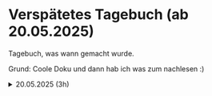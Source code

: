 # Verspätetes Tagebuch (ab 20.05.2025)

Tagebuch, was wann gemacht wurde. 

Grund: Coole Doku und dann hab ich was zum nachlesen :)
<details>
<summary>20.05.2025 (3h)</summary>

Zuerst habe ich mich weiter in Flutter eingelesen und mit folgenden Dingen herumprobiert (ohne commits, nur zum "testen"):
- Konstruktoren
- Statische Klassen
- Vererbung
- UI (für Testzwecke von Code)
  
Dann habe ich mich dazu entschieden mit der Logik für die Quests anzufangen. Ich bin sofort auf eine wichtige Frage gestoßen:
Wie kann ich bewerkstelligen, dass jeder User aus einer Stadt JEDEN TAG AUTOMATISCH die gleiche, neue DailyQuest zugeteilt bekommt?

Die Antwort nach langem Überlegen und suchen:
CRON-JOBS in Supabase.

Cron-Jobs sind quasi einfach eine festgelegte Aktion, welche immer wieder in bestimmten Zeitabständen ausgeführt wird. 
Dies kann (in Supabase) z.B.:
- ein SQL-Snippet
- eine Datenbank-funktion
- eine HTTP-Request
- oder eine "Supabase Edge Funktion" sein (Keine Ahnung was das genau ist)

Für unseren Use-Case genügt hier ein SQL-Snippet.

**Dieses sieht für die DailyQuest-Distribution so aus:**
```sql
WITH random_quests AS (
  SELECT DISTINCT ON (city) qid
  FROM quest
  WHERE last_used_d != CURRENT_DATE - 1
  ORDER BY city, RANDOM()
)
UPDATE quest q
SET last_used_d = CURRENT_DATE
FROM random_quests rq
WHERE q.qid = rq.qid;
```

*Erklärung:* 
zuerst wird ein sogenanntes "CTE" erzeugt. Das ist (soweit ich es verstanden habe) eine Sub-Query, welche einen Namen hat, und somit auch im darauffolgenden Query referenziert werden kann.
In dieser wird für jede Stadt EINE random QuestID gespeichert (bei welcher das Datum nicht GESTERN ist). 
Dadurch kann ich dann mit "WHERE q.qid = rq.qid" nur eine Quest pro Stadt updaten. 


**Bei der Weekly-Quest:**

```sql
UPDATE quest q
SET last_used_w = TO_CHAR(CURRENT_DATE, 'IYYY-"W"IW')
WHERE q.qid = (
  SELECT qid 
  FROM quest
  WHERE last_used_w != TO_CHAR(CURRENT_DATE-3, 'IYYY-"W"IW')
  ORDER BY RANDOM()
  LIMIT 1
);
```

Da wir nur eine Quest für ALLE user benutzen, wird keine CTE benötigt.

Das einzig spezielle ist hier eigentlich nur die TO_CHAR() Funktion
Bei dieser wird Das Current_Date auf das darauffolgende Format übertragen. Zuerst das Jahr (IYYY), dann ein W ("W") und direkt die Woche (IW).

Zum ISO-System:
https://de.wikipedia.org/wiki/ISO_8601


</details>

